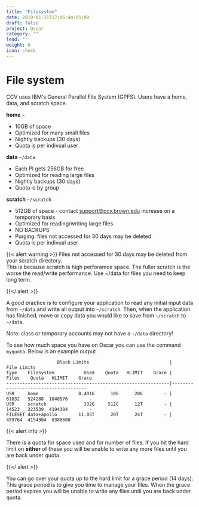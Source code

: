 ```yaml
---
title: "Filesystem"
date: 2019-01-31T17:06:44-05:00
draft: false
project: Oscar
category: ""
lead: ""
weight: 0
icon: check
---
```


# File system

CCV uses IBM's General Parallel File System (GPFS).  Users have a home, data,
and scratch space.


 **home** `~`

 * 10GB of space
 * Optimized for many small files
 * Nightly backups (30 days)
 * Quota is per indivual user

 **data** `~/data`

 * Each PI gets 256GB for free
 * Optimized for reading large files
 * Nightly backups (30 days)
 * Quota is by group

 **scratch** `~/scratch`

 * 512GB of space - contact support@ccv.brown.edu increase on a temporary basis
 * Optimized for reading/writing large files
 * NO BACKUPS
 * Purging: files not accessed for 30 days may be deleted
 * Quota is per indivual user

{{< alert warning >}}
Files not accessed for 30 days may be deleted from your scratch directory.  
This is because scratch is high perforamce space. The fuller scratch is the worse
the read/write performance.  Use ~/data for files you need to keep long term.

{{</ alert >}}

A good practice is to configure your application to read any initial
input data from `~/data` and write all output into `~/scratch`. Then,
when the application has finished, move or copy data you would like to
save from `~/scratch` to `~/data`.

Note: class or temporary accounts may not have a `~/data` directory!

To see how much space you have on Oscar you can use the command
`myquota`. Below is an example output

                       Block Limits                              |           File Limits              
    Type    Filesystem           Used    Quota   HLIMIT    Grace |    Files    Quota   HLIMIT    Grace
    -------------------------------------------------------------|--------------------------------------
    USR     home               8.401G      10G      20G        - |    61832   524288  1048576        -
    USR     scratch              332G     512G      12T        - |    14523   323539  4194304        -
    FILESET data+apollo        11.05T      20T      24T        - |   459764  4194304  8388608        -

{{< alert info >}}

There is a quota for space used and for number of files.  If you hit the hard limit
on **either** of these you will be unable to write any more files until you are back under quota.

{{</ alert >}}

You can go over your quota up to the hard limit for a grace period
(14 days). This grace period is to give you time to manage your files.
When the grace period expires you will be unable to write any files
until you are back under quota.
